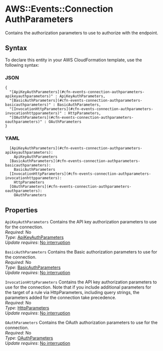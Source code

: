 # AWS::Events::Connection AuthParameters<a name="aws-properties-events-connection-authparameters"></a>

Contains the authorization parameters to use to authorize with the endpoint\. 

## Syntax<a name="aws-properties-events-connection-authparameters-syntax"></a>

To declare this entity in your AWS CloudFormation template, use the following syntax:

### JSON<a name="aws-properties-events-connection-authparameters-syntax.json"></a>

```
{
  "[ApiKeyAuthParameters](#cfn-events-connection-authparameters-apikeyauthparameters)" : ApiKeyAuthParameters,
  "[BasicAuthParameters](#cfn-events-connection-authparameters-basicauthparameters)" : BasicAuthParameters,
  "[InvocationHttpParameters](#cfn-events-connection-authparameters-invocationhttpparameters)" : HttpParameters,
  "[OAuthParameters](#cfn-events-connection-authparameters-oauthparameters)" : OAuthParameters
}
```

### YAML<a name="aws-properties-events-connection-authparameters-syntax.yaml"></a>

```
  [ApiKeyAuthParameters](#cfn-events-connection-authparameters-apikeyauthparameters): 
    ApiKeyAuthParameters
  [BasicAuthParameters](#cfn-events-connection-authparameters-basicauthparameters): 
    BasicAuthParameters
  [InvocationHttpParameters](#cfn-events-connection-authparameters-invocationhttpparameters): 
    HttpParameters
  [OAuthParameters](#cfn-events-connection-authparameters-oauthparameters): 
    OAuthParameters
```

## Properties<a name="aws-properties-events-connection-authparameters-properties"></a>

`ApiKeyAuthParameters`  <a name="cfn-events-connection-authparameters-apikeyauthparameters"></a>
Contains the API key authorization parameters to use for the connection\.   
*Required*: No  
*Type*: [ApiKeyAuthParameters](aws-properties-events-connection-apikeyauthparameters.md)  
*Update requires*: [No interruption](https://docs.aws.amazon.com/AWSCloudFormation/latest/UserGuide/using-cfn-updating-stacks-update-behaviors.html#update-no-interrupt)

`BasicAuthParameters`  <a name="cfn-events-connection-authparameters-basicauthparameters"></a>
Contains the Basic authorization parameters to use for the connection\.   
*Required*: No  
*Type*: [BasicAuthParameters](aws-properties-events-connection-basicauthparameters.md)  
*Update requires*: [No interruption](https://docs.aws.amazon.com/AWSCloudFormation/latest/UserGuide/using-cfn-updating-stacks-update-behaviors.html#update-no-interrupt)

`InvocationHttpParameters`  <a name="cfn-events-connection-authparameters-invocationhttpparameters"></a>
Contains the API key authorization parameters to use for the connection\. Note that if you include additional parameters for the target of a rule via HttpParameters, including query strings, the parameters added for the connection take precedence\.   
*Required*: No  
*Type*: [HttpParameters](aws-properties-events-connection-httpparameters.md)  
*Update requires*: [No interruption](https://docs.aws.amazon.com/AWSCloudFormation/latest/UserGuide/using-cfn-updating-stacks-update-behaviors.html#update-no-interrupt)

`OAuthParameters`  <a name="cfn-events-connection-authparameters-oauthparameters"></a>
Contains the OAuth authorization parameters to use for the connection\.  
*Required*: No  
*Type*: [OAuthParameters](aws-properties-events-connection-oauthparameters.md)  
*Update requires*: [No interruption](https://docs.aws.amazon.com/AWSCloudFormation/latest/UserGuide/using-cfn-updating-stacks-update-behaviors.html#update-no-interrupt)